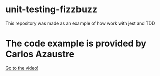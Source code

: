 # unit-testing-fizzbuzz
This repository was made as an example of how work with jest and TDD 

# The code example is provided by Carlos Azaustre 
[Go to the video!](https://www.youtube.com/watch?v=I27ZJU2_-Og)
